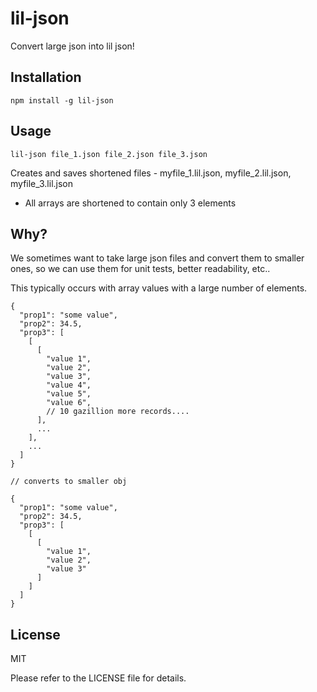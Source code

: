 # lil-json
Convert large json into lil json!

## Installation
```
npm install -g lil-json
```

## Usage
```
lil-json file_1.json file_2.json file_3.json
```
Creates and saves shortened files - myfile_1.lil.json, myfile_2.lil.json, myfile_3.lil.json  

- All arrays are shortened to contain only 3 elements


## Why? 
We sometimes want to take large json files and convert them to smaller ones, so we can use them for unit tests, better readability, etc..  

This typically occurs with array values with a large number of elements. 

  
```
{
  "prop1": "some value",
  "prop2": 34.5,
  "prop3": [
    [
      [
        "value 1", 
        "value 2",
        "value 3", 
        "value 4", 
        "value 5",
        "value 6", 
        // 10 gazillion more records....
      ],
      ...
    ],
    ...
  ]
}
 
// converts to smaller obj

{
  "prop1": "some value",
  "prop2": 34.5,
  "prop3": [
    [
      [
        "value 1", 
        "value 2",
        "value 3"
      ]
    ]
  ]
}
```


## License
MIT 

Please refer to the LICENSE file for details.


